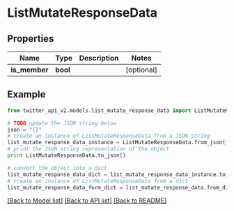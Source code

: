 # ListMutateResponseData


## Properties
Name | Type | Description | Notes
------------ | ------------- | ------------- | -------------
**is_member** | **bool** |  | [optional] 

## Example

```python
from twitter_api_v2.models.list_mutate_response_data import ListMutateResponseData

# TODO update the JSON string below
json = "{}"
# create an instance of ListMutateResponseData from a JSON string
list_mutate_response_data_instance = ListMutateResponseData.from_json(json)
# print the JSON string representation of the object
print ListMutateResponseData.to_json()

# convert the object into a dict
list_mutate_response_data_dict = list_mutate_response_data_instance.to_dict()
# create an instance of ListMutateResponseData from a dict
list_mutate_response_data_form_dict = list_mutate_response_data.from_dict(list_mutate_response_data_dict)
```
[[Back to Model list]](../README.md#documentation-for-models) [[Back to API list]](../README.md#documentation-for-api-endpoints) [[Back to README]](../README.md)


